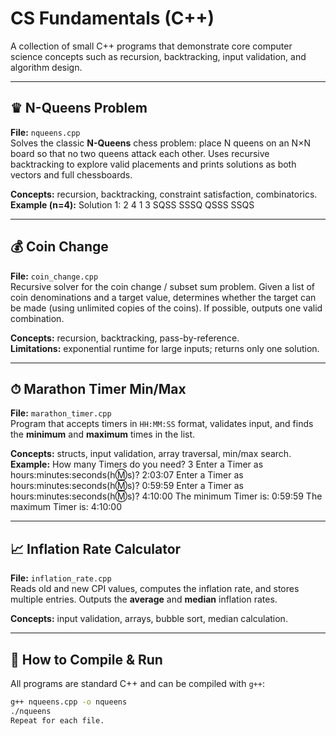 # CS Fundamentals (C++)

A collection of small C++ programs that demonstrate core computer science concepts such as recursion, backtracking, input validation, and algorithm design.  

---

## ♛ N-Queens Problem
**File:** `nqueens.cpp`  
Solves the classic **N-Queens** chess problem: place N queens on an N×N board so that no two queens attack each other. Uses recursive backtracking to explore valid placements and prints solutions as both vectors and full chessboards.  

**Concepts:** recursion, backtracking, constraint satisfaction, combinatorics.  
**Example (n=4):**
Solution 1: 2 4 1 3
SQSS
SSSQ
QSSS
SSQS

------------------------------
## 💰 Coin Change
**File:** `coin_change.cpp`  
Recursive solver for the coin change / subset sum problem. Given a list of coin denominations and a target value, determines whether the target can be made (using unlimited copies of the coins). If possible, outputs one valid combination.  

**Concepts:** recursion, backtracking, pass-by-reference.  
**Limitations:** exponential runtime for large inputs; returns only one solution.  

------------------------------

## ⏱ Marathon Timer Min/Max
**File:** `marathon_timer.cpp`  
Program that accepts timers in `HH:MM:SS` format, validates input, and finds the **minimum** and **maximum** times in the list.  

**Concepts:** structs, input validation, array traversal, min/max search.  
**Example:**
How many Timers do you need? 3
Enter a Timer as hours:minutes:seconds(h:m:s)? 2:03:07
Enter a Timer as hours:minutes:seconds(h:m:s)? 0:59:59
Enter a Timer as hours:minutes:seconds(h:m:s)? 4:10:00
The minimum Timer is: 0:59:59
The maximum Timer is: 4:10:00

------------------------------

## 📈 Inflation Rate Calculator
**File:** `inflation_rate.cpp`  
Reads old and new CPI values, computes the inflation rate, and stores multiple entries. Outputs the **average** and **median** inflation rates.  

**Concepts:** input validation, arrays, bubble sort, median calculation.  

------------------------------

## 🔧 How to Compile & Run
All programs are standard C++ and can be compiled with `g++`:  
```bash
g++ nqueens.cpp -o nqueens
./nqueens
Repeat for each file.
